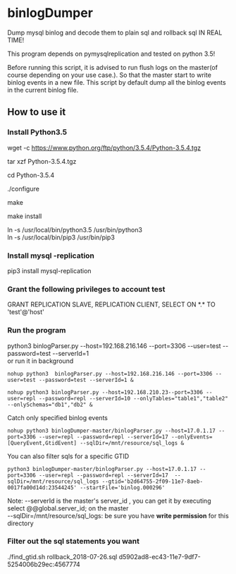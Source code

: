 # binlogDumper
Dump mysql binlog and decode them to plain sql and rollback sql IN REAL TIME!

This program depends on pymysqlreplication and tested on python 3.5!

Before running this script, it is advised to run flush logs on the master(of course depending on your use case.). So that the master start to write binlog events in a new file. This script by default dump all the binlog events in the current binlog file.

## How to use it

### Install Python3.5

wget -c https://www.python.org/ftp/python/3.5.4/Python-3.5.4.tgz

tar xzf Python-3.5.4.tgz

cd Python-3.5.4

./configure

make

make install

ln -s /usr/local/bin/python3.5 /usr/bin/python3 <br>
ln -s /usr/local/bin/pip3 /usr/bin/pip3
### Install mysql -replication
pip3 install mysql-replication
### Grant the following privileges to account test
GRANT REPLICATION SLAVE, REPLICATION CLIENT, SELECT ON \*.\* TO 'test'@'host'
### Run the program

python3  binlogParser.py --host=192.168.216.146 --port=3306 --user=test --password=test --serverId=1 <br>
or run it in background <br>
```
nohup python3  binlogParser.py --host=192.168.216.146 --port=3306 --user=test --password=test --serverId=1 &  

nohup python3 binlogParser.py --host=192.168.210.23--port=3306 --user=repl --password=repl --serverId=10 --onlyTables="table1","table2" --onlySchemas="db1","db2" &
```
Catch only specified binlog events
```
nohup python3 binlogDumper-master/binlogParser.py --host=17.0.1.17 --port=3306 --user=repl --password=repl --serverId=17 --onlyEvents=[QueryEvent,GtidEvent] --sqlDir=/mnt/resource/sql_logs &
```
You can also filter sqls for a specific GTID
```
python3 binlogDumper-master/binlogParser.py --host=17.0.1.17 --port=3306 --user=repl --password=repl --serverId=17  --sqlDir=/mnt/resource/sql_logs --gtid='b2d64755-2f09-11e7-8aeb-0017fa00d14d:23544245' --startFile='binlog.000296'
```

Note: --serverId is the master's server_id , you can get it by executing select @@global.server_id; on the master  
--sqlDir=/mnt/resource/sql_logs:  be sure you have **write permission** for this directory

### Filter out the sql statements you want  
./find_gtid.sh rollback_2018-07-26.sql d5902ad8-ec43-11e7-9df7-5254006b29ec:4567774
